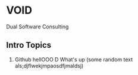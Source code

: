 # VOID
Dual Software Consulting

## Intro Topics

1. Github
hellOOO
D
What's up
(some random text als;djflwekjmpaosdfjmaldsj)